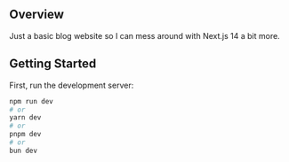 ## Overview

Just a basic blog website so I can mess around with Next.js 14 a bit more.

## Getting Started

First, run the development server:

```bash
npm run dev
# or
yarn dev
# or
pnpm dev
# or
bun dev
```
